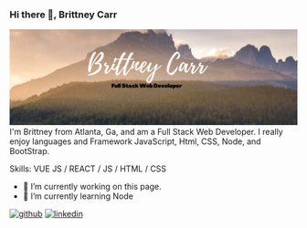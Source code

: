### Hi there 👋, Brittney Carr

![](banner.png)
I'm Brittney from Atlanta, Ga, and am a Full Stack Web Developer. I really enjoy languages and Framework JavaScript, Html, CSS, Node, and BootStrap.

Skills: VUE JS / REACT / JS / HTML / CSS

- 🔭 I’m currently working on this page. 
- 🌱 I’m currently learning Node 


[<img src='https://cdn.jsdelivr.net/npm/simple-icons@3.0.1/icons/github.svg' alt='github' height='40'>](https://github.com/bvoncarr)  [<img src='https://cdn.jsdelivr.net/npm/simple-icons@3.0.1/icons/linkedin.svg' alt='linkedin' height='40'>](https://www.linkedin.com/in/bvoncarr/)  

